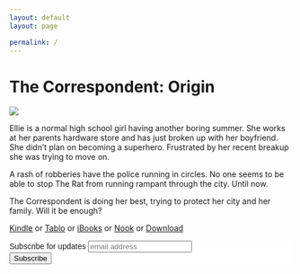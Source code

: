 ```yaml
---
layout: default
layout: page

permalink: /
---
```

<h1> The Correspondent: Origin</h1>
<a href = "http://dylan.la/1SaT8L4">
<img src = "https://dl.dropboxusercontent.com/u/45369/Correspondent-1-mock.png" link = "http://acmeheroinc.com">
</a> 

Ellie is a normal high school girl having another boring summer. She works at her parents hardware store and has just broken up with her boyfriend. She didn’t plan on becoming a superhero. Frustrated by her recent breakup she was trying to move on.

A rash of robberies have the police running in circles. No one seems to be able to stop The Rat from running rampant through the city. Until now.

The Correspondent is doing her best, trying to protect her city and her family. Will it be enough?


[Kindle](http://dylan.la/1SaT8L4) or [Tablo](https://tablo.io/dylan-reed-1/the-correspondent-origin) or [iBooks](https://itunes.apple.com/us/book/the-correspondent/id1112374438?mt=11) or [Nook](http://dylan.la/1ZyrbPg) or [Download](http://dylan.la/1SZCAan)


<!-- Begin MailChimp Signup Form -->
<link href="//cdn-images.mailchimp.com/embedcode/slim-081711.css" rel="stylesheet" type="text/css">
<style type="text/css">
	#mc_embed_signup{background:#fff; clear:left; font:14px Helvetica,Arial,sans-serif; }
	/* Add your own MailChimp form style overrides in your site stylesheet or in this style block.
	   We recommend moving this block and the preceding CSS link to the HEAD of your HTML file. */
</style>
<div id="mc_embed_signup">
<form action="//dylanreed.us12.list-manage.com/subscribe/post?u=aef49e9bc6220b93bcd835967&amp;id=82299a5c9f" method="post" id="mc-embedded-subscribe-form" name="mc-embedded-subscribe-form" class="validate" target="_blank" novalidate>
    <div id="mc_embed_signup_scroll">
	<label for="mce-EMAIL">Subscribe for updates</label>
	<input type="email" value="" name="EMAIL" class="email" id="mce-EMAIL" placeholder="email address" required>
    <!-- real people should not fill this in and expect good things - do not remove this or risk form bot signups-->
    <div style="position: absolute; left: -5000px;" aria-hidden="true"><input type="text" name="b_aef49e9bc6220b93bcd835967_82299a5c9f" tabindex="-1" value=""></div>
    <div class="clear"><input type="submit" value="Subscribe" name="subscribe" id="mc-embedded-subscribe" class="button"></div>
    </div>
</form>
</div>

<!--End mc_embed_signup-->